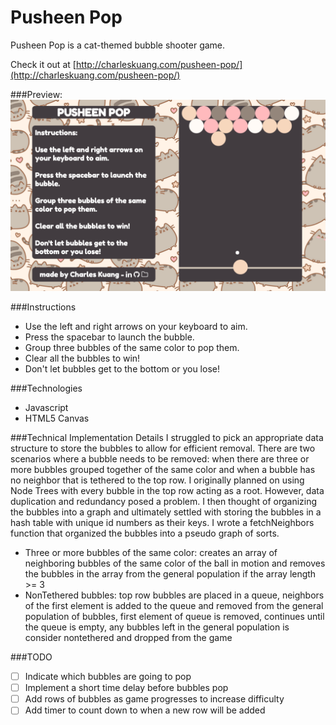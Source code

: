 # Pusheen Pop

Pusheen Pop is a cat-themed bubble shooter game.

Check it out at [http://charleskuang.com/pusheen-pop/](http://charleskuang.com/pusheen-pop/)

###Preview:
![welcome]

###Instructions  
* Use the left and right arrows on your keyboard to aim.
* Press the spacebar to launch the bubble.
* Group three bubbles of the same color to pop them.
* Clear all the bubbles to win!
* Don't let bubbles get to the bottom or you lose!

###Technologies
* Javascript
* HTML5 Canvas

###Technical Implementation Details
I struggled to pick an appropriate data structure to store the bubbles to allow for efficient removal. There are two scenarios where a bubble needs to be removed: when there are three or more bubbles grouped together of the same color and when a bubble has no neighbor that is tethered to the top row. I originally planned on using Node Trees with every bubble in the top row acting as a root. However, data duplication and redundancy posed a problem. I then thought of organizing the bubbles into a graph and ultimately settled with storing the bubbles in a hash table with unique id numbers as their keys. I wrote a fetchNeighbors function that organized the bubbles into a pseudo graph of sorts.
* Three or more bubbles of the same color: creates an array of neighboring bubbles of the same color of the ball in motion and removes the bubbles in the array from the general population if the array length >= 3
* NonTethered bubbles: top row bubbles are placed in a queue, neighbors of the first element is added to the queue and removed from the general population of bubbles, first element of queue is removed, continues until the queue is empty, any bubbles left in the general population is consider nontethered and dropped from the game  


###TODO
- [ ] Indicate which bubbles are going to pop
- [ ] Implement a short time delay before bubbles pop
- [ ] Add rows of bubbles as game progresses to increase difficulty
- [ ] Add timer to count down to when a new row will be added

[welcome]: ./assets/images/preview.png
